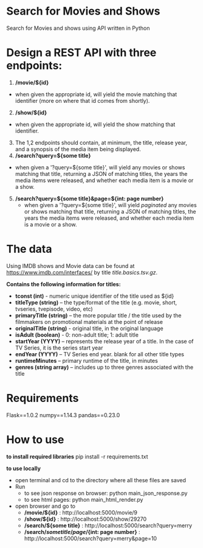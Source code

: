 # Search for Movies and Shows
Search for Movies and shows using API written in Python

# Design a REST API with three endpoints:

1. **/movie/${id}**
  - when given the appropriate id, will yield the movie matching that identifier (more on where that id comes from shortly).
2. **/show/${id}** 
  - when given the appropriate id, will yield the show matching that identifier.
3. The 1,2 endpoints should contain, at minimum, the title, release year, and a synopsis of the media item being displayed.
4. **/search?query=${some title}** 
  - when given a '?query=${some title}', will yield any movies or shows matching that title, returning a JSON of matching titles, the years the media items were released, and whether each media item is a movie or a show.
5. **/search?query=${some title}&page=${int: page number}** 
   - when given a '?query=${some title}', will yield _paginated_ any movies or shows matching that title, returning a JSON of matching titles, the years the media items were released, and whether each media item is a movie or a show.


# The data
Using IMDB shows and Movie data can be found at https://www.imdb.com/interfaces/ by title _title.basics.tsv.gz_.
 
**Contains the following information for titles:**
- **tconst (int)** - numeric unique identifier of the title used as ${id}
- **titleType (string)** – the type/format of the title (e.g. movie, short, tvseries, tvepisode, video, etc)
- **primaryTitle (string)** – the more popular title / the title used by the filmmakers on promotional materials at the point of release
- **originalTitle (string)** - original title, in the original language
- **isAdult (boolean)** - 0: non-adult title; 1: adult title
- **startYear (YYYY)** – represents the release year of a title. In the case of TV Series, it is the series start year
- **endYear (YYYY)** – TV Series end year. blank for all other title types
- **runtimeMinutes** – primary runtime of the title, in minutes
- **genres (string array)** – includes up to three genres associated with the title

# Requirements
Flask==1.0.2
numpy==1.14.3
pandas==0.23.0

# How to use
**to install required libraries**
pip install -r requirements.txt

**to use locally**
- open terminal and cd to the directory where all these files are saved
- Run
  - to see json response on browser: python main_json_response.py
  - to see html pages: python main_html_render.py
- open browser and go to 
  - **/movie/${id}** : http://localhost:5000/movie/9
  - **/show/${id}** : http://localhost:5000/show/29270
  - **/search/${some title}** : http://localhost:5000/search?query=merry
  - **/search/${some title}/page/${int: page number}** : http://localhost:5000/search?query=merry&page=10
